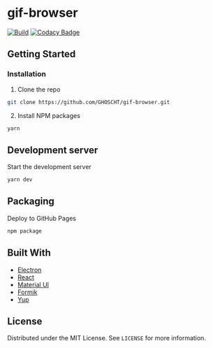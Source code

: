 # gif-browser

[![Build](https://github.com/GHOSCHT/gif-viewer/workflows/Build/badge.svg)](https://github.com/GHOSCHT/gif-viewer/actions?query=workflow%3ABuild)
[![Codacy Badge](https://app.codacy.com/project/badge/Grade/c2a6bc2d11984346a1444c98074da658)](https://www.codacy.com/manual/GHOSCHT/gif-browser?utm_source=github.com&utm_medium=referral&utm_content=GHOSCHT/gif-browser&utm_campaign=Badge_Grade)

## Getting Started

### Installation

1.  Clone the repo

```sh
git clone https://github.com/GHOSCHT/gif-browser.git
```

2.  Install NPM packages

```sh
yarn
```

## Development server

Start the development server

```sh
yarn dev
```

## Packaging

Deploy to GitHub Pages

```sh
npm package
```

## Built With

- [Electron](https://www.electronjs.org/)
- [React](https://reactjs.org/)
- [Material UI](https://material-ui.com/)
- [Formik](https://jaredpalmer.com/formik/)
- [Yup](https://github.com/jquense/yup)

## License

Distributed under the MIT License. See `LICENSE` for more information.
